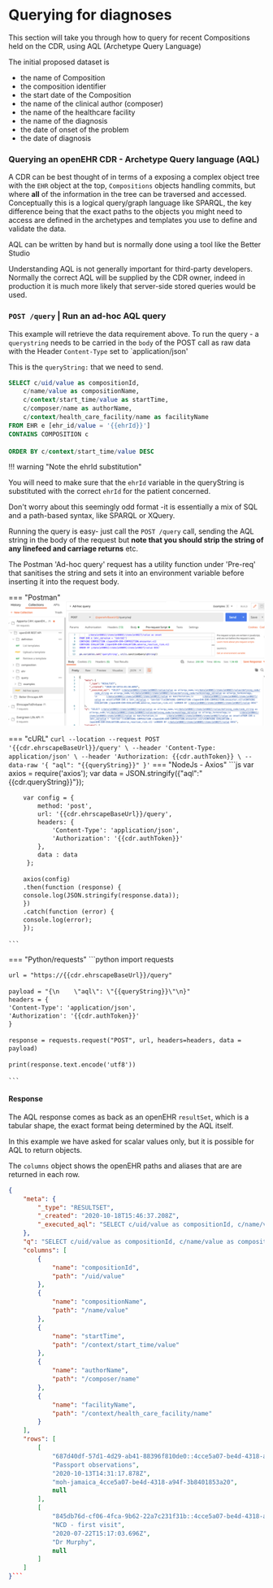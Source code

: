 # Querying for diagnoses

This section will take you through how to query for recent Compositions held on the CDR, using AQL (Archetype Query Language)

The initial proposed dataset is
- the name of Composition
- the composition identifier 
- the start date of the Composition
- the name of the clinical author (composer)
- the name of the healthcare facility
- the name of the diagnosis
- the date of onset of the problem
- the date of diagnosis


### Querying an openEHR CDR - Archetype Query language (AQL)

A CDR can be best thought of in terms of a exposing a complex object tree with the `EHR` object at the top, `Compositions` objects handling commits, but where **all** of the information in the tree can be traversed and accessed. Conceptually this is a logical query/graph language like SPARQL, the key difference being that the exact paths to the objects you might need to access are defined in the archetypes and templates you use to define and validate the data.

AQL can be written by hand but is normally done using a tool like the Better Studio 

Understanding AQL is not generally important for third-party developers. Normally the correct AQL will be supplied by the CDR owner, indeed in production it is much more likely that server-side stored queries would be used.

###  `POST /query` | Run an ad-hoc AQL query

This example will retrieve the data requirement above. To run the query - a `querystring` needs to be carried in the `body` of the POST call as raw data with the Header `Content-Type` set to `application/json'

This is the `queryString:` that we need to send.

```sql
SELECT c/uid/value as compositionId, 
    c/name/value as compositionName,
    c/context/start_time/value as startTime, 
    c/composer/name as authorName, 
    c/context/health_care_facility/name as facilityName
FROM EHR e [ehr_id/value = '{{ehrId}}']
CONTAINS COMPOSITION c

ORDER BY c/context/start_time/value DESC
```

!!! warning "Note the ehrId substitution"

You will need to make sure that the `ehrId` variable in the queryString is substituted with the correct `ehrId` for the patient concerned.

Don't worry about this seemingly odd format -it is essentially a mix of SQL and a path-based syntax, like SPARQL or XQuery.

Running the query is easy- just call the `POST /query` call, sending the AQL string in the body of the request but **note that you should strip the string of any linefeed and carriage returns** etc. 

The Postman 'Ad-hoc query' request has a utility function under 'Pre-req' that sanitises the string and sets it into an environment variable before inserting it into the request body.

=== "Postman"
    ![](../images/cdr-run-query-postman.png)

=== "cURL"
    ```
    curl --location --request POST '{{cdr.ehrscapeBaseUrl}}/query' \
        --header 'Content-Type: application/json' \
        --header 'Authorization: {{cdr.authToken}} \
        --data-raw '{
            "aql": "{{queryString}}"
        }'
    ```
=== "NodeJs - Axios"
    ```js
      var axios = require('axios');
        var data = JSON.stringify({"aql":"{{cdr.queryString}}"});

        var config = {
            method: 'post',
            url: '{{cdr.ehrscapeBaseUrl}}/query',
            headers: { 
                'Content-Type': 'application/json', 
                'Authorization': '{{cdr.authToken}}'
            },
            data : data
         };

        axios(config)
        .then(function (response) {
        console.log(JSON.stringify(response.data));
        })
        .catch(function (error) {
        console.log(error);
        });

    ```
=== "Python/requests"
    ```python
    import requests

    url = "https://{{cdr.ehrscapeBaseUrl}}/query"

    payload = "{\n    \"aql\": \"{{queryString}}\"\n}"
    headers = {
    'Content-Type': 'application/json',
    'Authorization': '{{cdr.authToken}}'
    }

    response = requests.request("POST", url, headers=headers, data = payload)

    print(response.text.encode('utf8'))

    ```

#### Response

The AQL response comes as back as an openEHR `resultSet`, which is a tabular shape, the exact format being determined by the AQL itself.

In this example we have asked for scalar values only, but it is possible for AQL to return objects.

The `columns` object shows the openEHR paths and aliases that are are returned in each row. 

```json
{
    "meta": {
        "_type": "RESULTSET",
        "_created": "2020-10-18T15:46:37.208Z",
        "_executed_aql": "SELECT c/uid/value as compositionId, c/name/value as compositionName,\nc/context/start_time/value as startTime, c/composer/name as authorName, c/context/health_care_facility/name as facilityName\nFROM EHR e \nCONTAINS COMPOSITION c\n \nORDER BY c/context/start_time/value DESC"
    },
    "q": "SELECT c/uid/value as compositionId, c/name/value as compositionName,\nc/context/start_time/value as startTime, c/composer/name as authorName, c/context/health_care_facility/name as facilityName\nFROM EHR e \nCONTAINS COMPOSITION c\n \nORDER BY c/context/start_time/value DESC",
    "columns": [
        {
            "name": "compositionId",
            "path": "/uid/value"
        },
        {
            "name": "compositionName",
            "path": "/name/value"
        },
        {
            "name": "startTime",
            "path": "/context/start_time/value"
        },
        {
            "name": "authorName",
            "path": "/composer/name"
        },
        {
            "name": "facilityName",
            "path": "/context/health_care_facility/name"
        }
    ],
    "rows": [
        [
            "687d40df-57d1-4d29-ab41-88396f810de0::4cce5a07-be4d-4318-a94f-3b8401853a20::1",
            "Passport observations",
            "2020-10-13T14:31:17.878Z",
            "moh-jamaica_4cce5a07-be4d-4318-a94f-3b8401853a20",
            null
        ],
        [
            "845db76d-cf06-4fca-9b62-22a7c231f31b::4cce5a07-be4d-4318-a94f-3b8401853a20::1",
            "NCD - first visit",
            "2020-07-22T15:17:03.696Z",
            "Dr Murphy",
            null
        ]
    ]
}```


